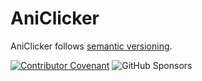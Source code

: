 # AniClicker

AniClicker follows [semantic versioning](https://semver.org/).

[![Contributor Covenant](https://img.shields.io/badge/Contributor%20Covenant-2.1-4baaaa.svg)](code_of_conduct.md)
![GitHub Sponsors](https://img.shields.io/github/sponsors/triformine)
